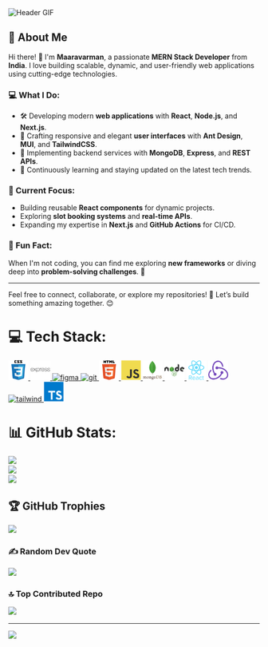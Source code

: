 <img src="https://img.itch.zone/aW1nLzEzMTEzOTAyLmdpZg==/original/YsUYah.gif" alt="Header GIF" width="1000" height="400">
<h2>🌟 About Me</h2>

<p>Hi there! 👋 I'm <strong>Maaravarman</strong>, a passionate <strong>MERN Stack Developer</strong> from <strong>India</strong>. I love building scalable, dynamic, and user-friendly web applications using cutting-edge technologies.</p>

<h3>💻 What I Do:</h3>
<ul>
  <li>🛠️ Developing modern <strong>web applications</strong> with <strong>React</strong>, <strong>Node.js</strong>, and <strong>Next.js</strong>.</li>
  <li>🎨 Crafting responsive and elegant <strong>user interfaces</strong> with <strong>Ant Design</strong>, <strong>MUI</strong>, and <strong>TailwindCSS</strong>.</li>
  <li>🚀 Implementing backend services with <strong>MongoDB</strong>, <strong>Express</strong>, and <strong>REST APIs</strong>.</li>
  <li>🌱 Continuously learning and staying updated on the latest tech trends.</li>
</ul>

<h3>🔭 Current Focus:</h3>
<ul>
  <li>Building reusable <strong>React components</strong> for dynamic projects.</li>
  <li>Exploring <strong>slot booking systems</strong> and <strong>real-time APIs</strong>.</li>
  <li>Expanding my expertise in <strong>Next.js</strong> and <strong>GitHub Actions</strong> for CI/CD.</li>
</ul>

<h3>🎯 Fun Fact:</h3>
<p>When I'm not coding, you can find me exploring <strong>new frameworks</strong> or diving deep into <strong>problem-solving challenges</strong>. 🚀</p>

---

<p>Feel free to connect, collaborate, or explore my repositories! 🌟 Let’s build something amazing together. 😊</p>

# 💻 Tech Stack:
<p align="left"> <a href="https://www.w3schools.com/css/" target="_blank" rel="noreferrer"> <img src="https://raw.githubusercontent.com/devicons/devicon/master/icons/css3/css3-original-wordmark.svg" alt="css3" width="40" height="40"/> </a> <a href="https://expressjs.com" target="_blank" rel="noreferrer"> <img src="https://raw.githubusercontent.com/devicons/devicon/master/icons/express/express-original-wordmark.svg" alt="express" width="40" height="40"/> </a> <a href="https://www.figma.com/" target="_blank" rel="noreferrer"> <img src="https://www.vectorlogo.zone/logos/figma/figma-icon.svg" alt="figma" width="40" height="40"/> </a> <a href="https://git-scm.com/" target="_blank" rel="noreferrer"> <img src="https://www.vectorlogo.zone/logos/git-scm/git-scm-icon.svg" alt="git" width="40" height="40"/> </a> <a href="https://www.w3.org/html/" target="_blank" rel="noreferrer"> <img src="https://raw.githubusercontent.com/devicons/devicon/master/icons/html5/html5-original-wordmark.svg" alt="html5" width="40" height="40"/> </a> <a href="https://developer.mozilla.org/en-US/docs/Web/JavaScript" target="_blank" rel="noreferrer"> <img src="https://raw.githubusercontent.com/devicons/devicon/master/icons/javascript/javascript-original.svg" alt="javascript" width="40" height="40"/> </a> <a href="https://www.mongodb.com/" target="_blank" rel="noreferrer"> <img src="https://raw.githubusercontent.com/devicons/devicon/master/icons/mongodb/mongodb-original-wordmark.svg" alt="mongodb" width="40" height="40"/> </a> <a href="https://nodejs.org" target="_blank" rel="noreferrer"> <img src="https://raw.githubusercontent.com/devicons/devicon/master/icons/nodejs/nodejs-original-wordmark.svg" alt="nodejs" width="40" height="40"/> </a> <a href="https://reactjs.org/" target="_blank" rel="noreferrer"> <img src="https://raw.githubusercontent.com/devicons/devicon/master/icons/react/react-original-wordmark.svg" alt="react" width="40" height="40"/> </a> <a href="https://redux.js.org" target="_blank" rel="noreferrer"> <img src="https://raw.githubusercontent.com/devicons/devicon/master/icons/redux/redux-original.svg" alt="redux" width="40" height="40"/> </a> <a href="https://tailwindcss.com/" target="_blank" rel="noreferrer"> <img src="https://www.vectorlogo.zone/logos/tailwindcss/tailwindcss-icon.svg" alt="tailwind" width="40" height="40"/> </a> <a href="https://www.typescriptlang.org/" target="_blank" rel="noreferrer"> <img src="https://raw.githubusercontent.com/devicons/devicon/master/icons/typescript/typescript-original.svg" alt="typescript" width="40" height="40"/> </a> </p>

# 📊 GitHub Stats:
![](https://github-readme-stats.vercel.app/api?username=maara16&theme=dark&hide_border=false&include_all_commits=false&count_private=false)<br/>
![](https://github-readme-streak-stats.herokuapp.com/?user=maara16&theme=dark&hide_border=false)<br/>
![](https://github-readme-stats.vercel.app/api/top-langs/?username=maara16&theme=dark&hide_border=false&include_all_commits=false&count_private=false&layout=compact)

## 🏆 GitHub Trophies
![](https://github-profile-trophy.vercel.app/?username=maara16&theme=radical&no-frame=false&no-bg=true&margin-w=4)

### ✍️ Random Dev Quote
![](https://quotes-github-readme.vercel.app/api?type=horizontal&theme=radical)

### 🔝 Top Contributed Repo
![](https://github-contributor-stats.vercel.app/api?username=maara16&limit=5&theme=dark&combine_all_yearly_contributions=true)

---
[![](https://visitcount.itsvg.in/api?id=maara16&icon=1&color=0)](https://visitcount.itsvg.in)

<!-- Proudly created with GPRM ( https://gprm.itsvg.in ) -->
